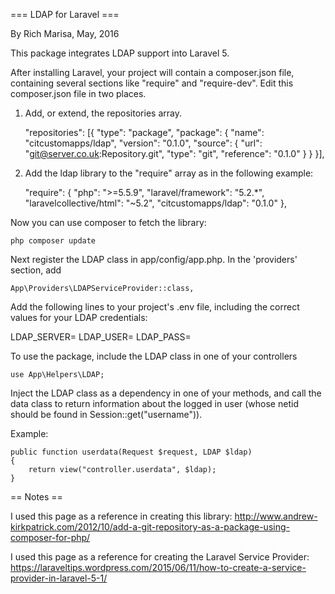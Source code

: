 === LDAP for Laravel ===

By Rich Marisa, May, 2016

This package integrates LDAP support into Laravel 5.

After installing Laravel, your project will contain a composer.json file, containing several sections like "require" and "require-dev". Edit this composer.json file in two places.

1. Add, or extend, the repositories array.


    "repositories": [{
      "type": "package",
      "package": {
          "name": "citcustomapps/ldap",
          "version": "0.1.0",
          "source": {
                  "url": "git@server.co.uk:Repository.git",
              "type": "git",
          "reference": "0.1.0"
          }
          }
    }],

2. Add the ldap library to the "require" array as in the following example:

    "require": {
        "php": ">=5.5.9",
        "laravel/framework": "5.2.*",
        "laravelcollective/html": "~5.2",
        "citcustomapps/ldap": "0.1.0"
    },


Now you can use composer to fetch the library:

    php composer update

Next register the LDAP class in app/config/app.php. In the 'providers' section, add 

    App\Providers\LDAPServiceProvider::class,

Add the following lines to your project's .env file, including the correct values for your LDAP credentials:

LDAP_SERVER=
LDAP_USER=
LDAP_PASS=

To use the package, include the LDAP class in one of your controllers

    use App\Helpers\LDAP;

Inject the LDAP class as a dependency in one of your methods, 
and call the data class to return information about the logged in user 
(whose netid should be found in Session::get("username")).

Example:

    public function userdata(Request $request, LDAP $ldap)
    {
        return view("controller.userdata", $ldap);
    }


== Notes ==

I used this page as a reference in creating this library: 
http://www.andrew-kirkpatrick.com/2012/10/add-a-git-repository-as-a-package-using-composer-for-php/

I used this page as a reference for creating the Laravel Service Provider:
https://laraveltips.wordpress.com/2015/06/11/how-to-create-a-service-provider-in-laravel-5-1/

